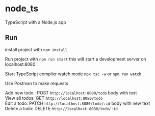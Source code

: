 # node_ts

TypeScript with a Node.js app

## Run

install project with `npm install`

Run project with `npm run start` this will start a development server on localhost:8080

Start TypeScript compiler watch mode `npx tsc -w` or `npm run watch`

Use Postman to make requests

Add new todo : POST `http://localhost:8080/todo` body with text  
View all todos: GET `http://localhost:8080/todo`  
Edit a todo: PATCH `http://localhost:8080/todo/:id` body with new text  
Delete a todo: DELETE `http://localhost:8080/todo/:id`
